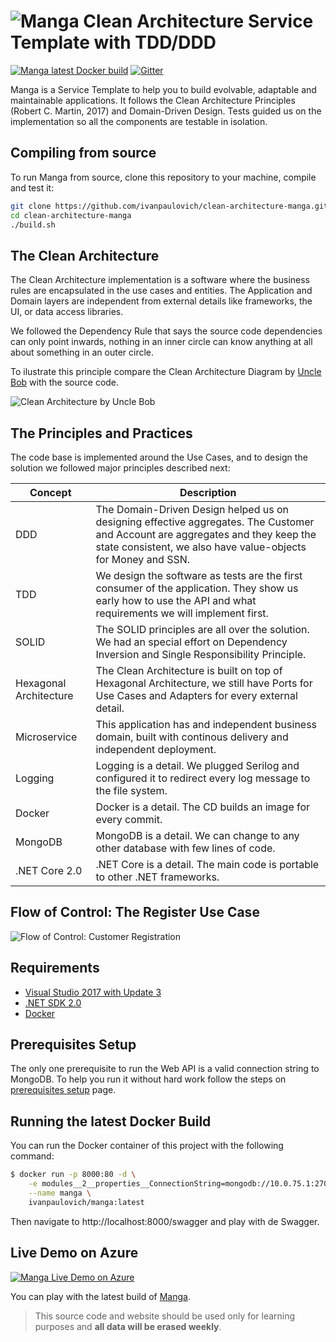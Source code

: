 ![Manga](https://raw.githubusercontent.com/ivanpaulovich/manga/master/docs/manga-icon.png) Clean Architecture Service Template with TDD/DDD
=========
[![Manga latest Docker build](https://dockerbuildbadges.quelltext.eu/status.svg?organization=ivanpaulovich&repository=manga)](https://hub.docker.com/r/ivanpaulovich/manga/) [![Gitter](https://img.shields.io/badge/chat-on%20gitter-blue.svg)](https://gitter.im/ivanpaulovich/)

Manga is a Service Template to help you to build evolvable, adaptable and maintainable applications. It follows the Clean Architecture Principles (Robert C. Martin, 2017) and Domain-Driven Design. Tests guided us on the implementation so all the components are testable in isolation.

## Compiling from source

To run Manga from source, clone this repository to your machine, compile and test it:

```sh
git clone https://github.com/ivanpaulovich/clean-architecture-manga.git
cd clean-architecture-manga
./build.sh
```

## The Clean Architecture

The Clean Architecture implementation is a software where the business rules are encapsulated in the use cases and entities. The Application and Domain layers are independent from external details like frameworks, the UI, or data access libraries.

We followed the Dependency Rule that says the source code dependencies can only point inwards, nothing in an inner circle can know anything at all about something in an outer circle.

To ilustrate this principle compare the Clean Architecture Diagram by [Uncle Bob](https://8thlight.com/blog/uncle-bob/2012/08/13/the-clean-architecture.html) with the source code.

![Clean Architecture by Uncle Bob](https://raw.githubusercontent.com/ivanpaulovich/manga/master/docs/CleanArchitecture-Uncle-Bob.jpg)

## The Principles and Practices

The code base is implemented around the Use Cases, and to design the solution we followed major principles described next: 

| Concept | Description |
| --- | --- |
| DDD | The Domain-Driven Design helped us on designing effective aggregates. The Customer and Account are aggregates and they keep the state consistent, we also have value-objects for Money and SSN. |
| TDD | We design the software as tests are the first consumer of the application. They show us early how to use the API and what requirements we will implement first. |
| SOLID | The SOLID principles are all over the solution. We had an special effort on Dependency Inversion and Single Responsibility Principle.  |
| Hexagonal Architecture | The Clean Architecture is built on top of Hexagonal Architecture, we still have Ports for Use Cases and Adapters for every external detail. |
| Microservice | This application has and independent business domain, built with continous delivery and independent deployment. |
| Logging | Logging is a detail. We plugged Serilog and configured it to redirect every log message to the file system. |
| Docker | Docker is a detail. The CD builds an image for every commit. |
| MongoDB | MongoDB is a detail. We can change to any other database with few lines of code. |
| .NET Core 2.0 | .NET Core is a detail. The main code is portable to other .NET frameworks. |

## Flow of Control: The Register Use Case

![Flow of Control: Customer Registration](https://raw.githubusercontent.com/ivanpaulovich/manga/master/docs/Flow-Of-Control.png)

## Requirements
* [Visual Studio 2017 with Update 3](https://www.visualstudio.com/en-us/news/releasenotes/vs2017-relnotes)
* [.NET SDK 2.0](https://www.microsoft.com/net/download/core)
* [Docker](https://docs.docker.com/docker-for-windows/install/)

## Prerequisites Setup

The only one prerequisite to run the Web API is a valid connection string to MongoDB. To help you run it without hard work follow the steps on [prerequisites setup](https://github.com/ivanpaulovich/manga/wiki/Prerequisites-setup) page.

## Running the latest Docker Build

You can run the Docker container of this project with the following command:

```sh
$ docker run -p 8000:80 -d \
	-e modules__2__properties__ConnectionString=mongodb://10.0.75.1:27017 \
	--name manga \
	ivanpaulovich/manga:latest
```
Then navigate to http://localhost:8000/swagger and play with de Swagger.

## Live Demo on Azure

[![Manga Live Demo on Azure](https://raw.githubusercontent.com/ivanpaulovich/manga/master/docs/Swagger.png)](http://grape.westus2.cloudapp.azure.com:8800/swagger)

You can play with the latest build of [Manga](http://grape.westus2.cloudapp.azure.com:8800/swagger "Manga").
> This source code and website should be used only for learning purposes and **all data will be erased weekly**.
